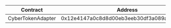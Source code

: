 | Contract          | Address                                    |
| ----------------- | ------------------------------------------ |
| CyberTokenAdapter | 0x12e4147a0c8d8d00eb3eeb30df3a089ab0420000 |
